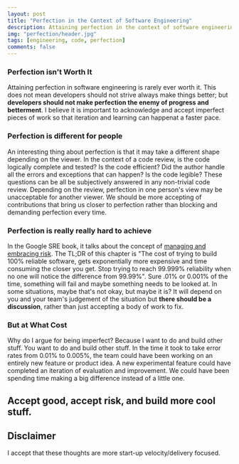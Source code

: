 ```yaml
---
layout: post
title: "Perfection in the Context of Software Engineering"
description: Attaining perfection in the context of software engineering isn't worth it.
img: "perfection/header.jpg"
tags: [engineering, code, perfection]
comments: false
---
```


### Perfection isn't Worth It
Attaining perfection in software engineering is rarely ever worth it. This does not mean developers should not strive always make things better; but __developers should not make perfection the enemy of progress and betterment__. I believe it is important to acknowledge and accept imperfect pieces of work so that iteration and learning can happenat a faster pace.


### Perfection is different for people
An interesting thing about perfection is that it may take a different shape depending on the viewer. In the context of a code review, is the code logically complete and tested? Is the code efficient? Did the author handle all the errors and exceptions that can happen? Is the code legible? These questions can be all be subjectively answered in any non-trivial code review. Depending on the review, perfection in one person's view may be unacceptable for another viewer. We should be more accepting of contributions that bring us closer to perfection rather than blocking and demanding perfection every time.


### Perfection is really really hard to achieve
In the Google SRE book, it talks about the concept of [managing and embracing risk](https://sre.google/sre-book/embracing-risk/). The TL;DR of this chapter is "The cost of trying to build 100% reliable software, gets exponentially more expensive and time consuming the closer you get. Stop trying to reach 99.999% reliability when no one will notice the difference from 99.99%". Sure .01% or 0.001% of the time, something will fail and maybe something needs to be looked at. In some situations, maybe that's not okay, but maybe it is? It will depend on you and your team's judgement of the situation but __there should be a discussion__, rather than just accepting a body of work to fix.


### But at What Cost
Why do I argue for being imperfect? Because I want to do and build other stuff. You want to do and build other stuff. In the time it took to take error rates from 0.01% to 0.005%, the team could have been working on an entirely new feature or product idea. A new experimental feature could have completed an iteration of evaluation and improvement. We could have been spending time making a big difference instead of a little one.


## Accept good, accept risk, and build more cool stuff.


## Disclaimer
I accept that these thoughts are more start-up velocity/delivery focused.
